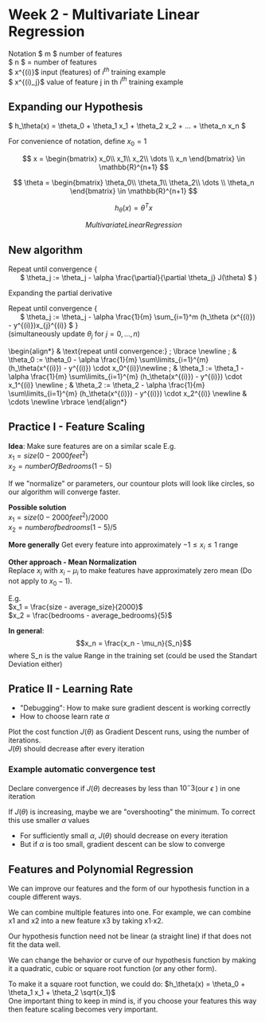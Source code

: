 # Week 2 - Multivariate Linear Regression

Notation
$ m $ number of features  
$ n $ = number of features  
$ x^{(i)}$ input (features) of $i^{th}$ training example  
$ x^{(i)_j}$ value of feature j in th $i^{th}$ training example  

## Expanding our Hypothesis

$ h_\theta(x) = \theta_0 + \theta_1 x_1 + \theta_2 x_2 + ... + \theta_n x_n $  

For convenience of notation, define $x_0 = 1$  

$$
x = 
\begin{bmatrix} 
    x_0\\ x_1\\ x_2\\ \dots \\ x_n
\end{bmatrix} \in \mathbb{R}^{n+1}
$$

$$
\theta = 
\begin{bmatrix} 
    \theta_0\\ \theta_1\\ \theta_2\\ \dots \\ \theta_n
\end{bmatrix} \in \mathbb{R}^{n+1}
$$

$$ h_\theta(x) = \theta^T x $$  

$$ Multivariate Linear Regression $$

## New algorithm

Repeat until convergence {  
    &nbsp;&nbsp;&nbsp;&nbsp;&nbsp;&nbsp;$ \theta_j := \theta_j - \alpha \frac{\partial}{\partial \theta_j} J(\theta) $ 
}  

Expanding the partial derivative  

Repeat until convergence {  
    &nbsp;&nbsp;&nbsp;&nbsp;&nbsp;&nbsp;$ \theta_j := \theta_j - \alpha \frac{1}{m} \sum_{i=1}^m (h_\theta (x^{(i)}) - y^{(i)})x_{j}^{(i)} $ 
}  
(simultaneously update $\theta_j$ for $j = 0, ..., n$)

\begin{align*} & \text{repeat until convergence:} \; \lbrace \newline \; & \theta_0 := \theta_0 - \alpha \frac{1}{m} \sum\limits_{i=1}^{m} (h_\theta(x^{(i)}) - y^{(i)}) \cdot x_0^{(i)}\newline \; & \theta_1 := \theta_1 - \alpha \frac{1}{m} \sum\limits_{i=1}^{m} (h_\theta(x^{(i)}) - y^{(i)}) \cdot x_1^{(i)} \newline \; & \theta_2 := \theta_2 - \alpha \frac{1}{m} \sum\limits_{i=1}^{m} (h_\theta(x^{(i)}) - y^{(i)}) \cdot x_2^{(i)} \newline & \cdots \newline \rbrace \end{align*}

## Practice I - Feature Scaling

**Idea**: Make sure features are on a similar scale
E.g.  
$x_1 = size (0-2000 feet^2)$  
$x_2 = number Of Bedrooms (1-5)$  

If we "normalize" or parameters, our countour plots will look like circles, so our algorithm will converge faster.

**Possible solution**  
$x_1 = size (0-2000 feet^2) / 2000$  
$x_2 = number of bedrooms (1-5) / 5$  

**More generally**
Get every feature into approximately $-1 \le x_i \le 1$ range  

**Other approach - Mean Normalization**  
Replace $x_i$ with $x_i - \mu_i$ to make features have approximately zero mean (Do not apply to $x_0 - 1$).

E.g.  
$x_1 = \frac{size - average_size}{2000}$  
$x_2 = \frac{bedrooms - average_bedrooms}{5}$

**In general**:  
$$x_n = \frac{x_n - \mu_n}{S_n}$$ where S_n is the value Range in the training set (could be used the Standart Deviation either)

## Pratice II - Learning Rate

* "Debugging": How to make sure gradient descent is working correctly
* How to choose learn rate $\alpha$

Plot the cost function $J(\theta)$ as Gradient Descent runs, using the number of iterations.  
$J(\theta)$ should decrease after every iteration

### Example automatic convergence test

Declare convergence if $J(\theta)$ decreases by less than $10^-3$(our $\epsilon$ ) in one iteration

If $J(\theta)$ is increasing, maybe we are "overshooting" the minimum. To correct this use smaller $\alpha$ values

* For sufficiently small $\alpha$, $J(\theta)$ should decrease on every iteration
* But if $\alpha$ is too small, gradient descent can be slow to converge

## Features and Polynomial Regression

We can improve our features and the form of our hypothesis function in a couple different ways.

We can combine multiple features into one. For example, we can combine x1 and x2 into a new feature x3 by taking x1⋅x2.

Our hypothesis function need not be linear (a straight line) if that does not fit the data well.

We can change the behavior or curve of our hypothesis function by making it a quadratic, cubic or square root function (or any other form).

To make it a square root function, we could do: $h_\theta(x) = \theta_0 + \theta_1 x_1 + \theta_2 \sqrt{x_1}$  
One important thing to keep in mind is, if you choose your features this way then feature scaling becomes very important.
